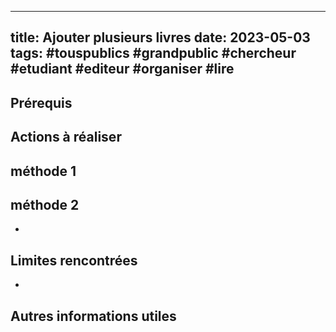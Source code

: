 
---
title: Ajouter plusieurs livres
date: 2023-05-03
tags: #touspublics #grandpublic #chercheur #etudiant #editeur #organiser #lire
---
  <!---- 
utiliser code pour les boutons:  ``
   -->
## Prérequis


## Actions à réaliser

## méthode 1


## méthode 2
  - 

## Limites rencontrées
*  

## Autres informations utiles


